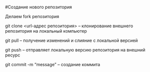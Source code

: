 #Создание нового репозитория 


Делаем fork репозитория 

git clone <url-адрес репозитория> 
– клонирование внешнего репозитория на 
локальный компьютер

git pull – получение изменений и слияние с локальной версией

git push – отправляет локальную версию репозитория на внешний ресурс 

git commit -m “message” – создание коммита
